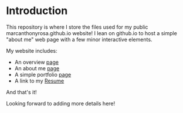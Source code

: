 # Introduction

This repository is where I store the files used for my public marcanthonyrosa.github.io website! I lean on github.io to host a simple "about me" web page with a few minor interactive elements.

My website includes:

* An overview [page](marcanthonyrosa.github.io)
* An about me [page](marcanthonyrosa.github.io/about)
* A simple portfolio [page](marcanthonyrosa.github.io/portfolio)
* A link to my [Resume](marcanthonyrosa.github.io/resume)

And that's it!

Looking forward to adding more details here!
